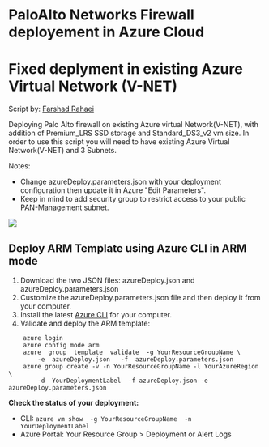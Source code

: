 # PaloAlto Networks Firewall deployement in Azure Cloud
# Fixed deplyment in existing Azure Virtual Network (V-NET)
Script by: <a href="https://www.linkedin.com/in/farshadrahaei">Farshad Rahaei</a>



Deploying Palo Alto firewall on existing Azure virtual Network(V-NET), with addition of Premium_LRS SSD storage and Standard_DS3_v2 vm size.
In order to use this script you will need to have existing Azure Virtual Network(V-NET) and 3 Subnets.

Notes:
 - Change azureDeploy.parameters.json with your deployment configuration then update it in Azure "Edit Parameters".
 - Keep in mind to add security group to restrict access to your public PAN-Management subnet.
 

[<img src="http://azuredeploy.net/deploybutton.png"/>](https://portal.azure.com/#create/Microsoft.Template/uri/https%3A%2F%2Fraw.githubusercontent.com%2Ffarshadrahaei%2FPaloAltoNetworks%2Fmaster%2FazureDeploy.json)

## Deploy ARM Template using Azure CLI in ARM mode

1. Download the two JSON files: azureDeploy.json and azureDeploy.parameters.json
1. Customize the azureDeploy.parameters.json file and then deploy it from your computer.
1. Install the latest <a href="https://azure.microsoft.com/en-us/documentation/articles/xplat-cli-install/">Azure CLI</a> for your computer.</li>
1. Validate and deploy the ARM template:

``` azure
    azure login
    azure config mode arm
    azure  group  template  validate  -g YourResourceGroupName \
        -e  azureDeploy.json   -f  azureDeploy.parameters.json
    azure group create -v -n YourResourceGroupName -l YourAzureRegion  \
        -d  YourDeploymentLabel  -f azureDeploy.json -e azureDeploy.parameters.json
```

**Check the status of your deployment:**

- CLI: `azure vm show  -g YourResourceGroupName  -n YourDeploymentLabel`
- Azure Portal: Your Resource Group > Deployment or Alert Logs


